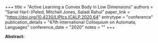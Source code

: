 +++
title = "Active Learning a Convex Body in Low Dimensions"
authors = "Sariel Har{-}Peled, Mitchell Jones, Saladi Rahul"
paper_link = "https://doi.org/10.4230/LIPIcs.ICALP.2020.64"
entrytype = "conference"
publication_details = "47th International Colloquium on Automata,  Languages"
conference_date = "2020"
notes = ""
+++

<b>Abstract:</b>
